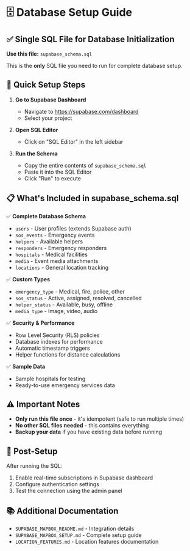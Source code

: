 # 🗄️ Database Setup Guide

## ✅ **Single SQL File for Database Initialization**

**Use this file:** `supabase_schema.sql`

This is the **only** SQL file you need to run for complete database setup.

## 🚀 **Quick Setup Steps**

1. **Go to Supabase Dashboard**
   - Navigate to https://supabase.com/dashboard
   - Select your project

2. **Open SQL Editor**
   - Click on "SQL Editor" in the left sidebar

3. **Run the Schema**
   - Copy the entire contents of `supabase_schema.sql`
   - Paste it into the SQL Editor
   - Click "Run" to execute

## 📋 **What's Included in supabase_schema.sql**

✅ **Complete Database Schema**
- `users` - User profiles (extends Supabase auth)
- `sos_events` - Emergency events
- `helpers` - Available helpers
- `responders` - Emergency responders
- `hospitals` - Medical facilities
- `media` - Event media attachments
- `locations` - General location tracking

✅ **Custom Types**
- `emergency_type` - Medical, fire, police, other
- `sos_status` - Active, assigned, resolved, cancelled
- `helper_status` - Available, busy, offline
- `media_type` - Image, video, audio

✅ **Security & Performance**
- Row Level Security (RLS) policies
- Database indexes for performance
- Automatic timestamp triggers
- Helper functions for distance calculations

✅ **Sample Data**
- Sample hospitals for testing
- Ready-to-use emergency services data

## ⚠️ **Important Notes**

- **Only run this file once** - it's idempotent (safe to run multiple times)
- **No other SQL files needed** - this contains everything
- **Backup your data** if you have existing data before running

## 🔧 **Post-Setup**

After running the SQL:
1. Enable real-time subscriptions in Supabase dashboard
2. Configure authentication settings
3. Test the connection using the admin panel

## 📚 **Additional Documentation**

- `SUPABASE_MAPBOX_README.md` - Integration details
- `SUPABASE_MAPBOX_SETUP.md` - Complete setup guide
- `LOCATION_FEATURES.md` - Location features documentation 